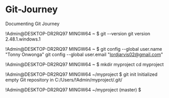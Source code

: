 # Git-Journey
Documenting Git Journey


!Admin@DESKTOP-DR2RQ97 MINGW64 ~
$ git --version
git version 2.48.1.windows.1

!Admin@DESKTOP-DR2RQ97 MINGW64 ~
$
git config --global user.name "Tonny Onwonga"
git config --global user.email "lordjarvis02@gmail.com"

!Admin@DESKTOP-DR2RQ97 MINGW64 ~
$ mkdir myproject
cd myproject

!Admin@DESKTOP-DR2RQ97 MINGW64 ~/myproject
$ git init
Initialized empty Git repository in C:/Users/!Admin/myproject/.git/

!Admin@DESKTOP-DR2RQ97 MINGW64 ~/myproject (master)
$
